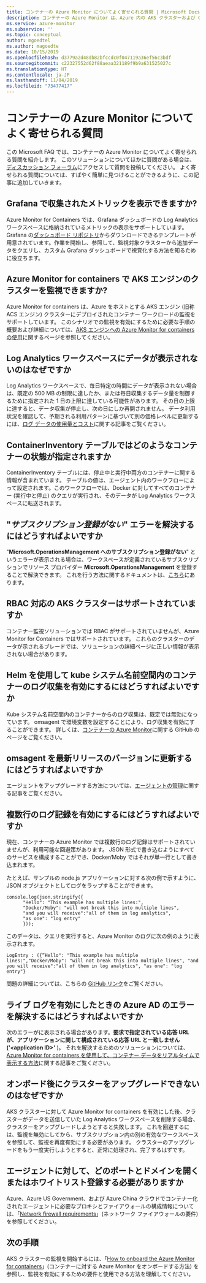```yaml
---
title: コンテナーの Azure Monitor についてよく寄せられる質問 | Microsoft Docs
description: コンテナーの Azure Monitor は、Azure 内の AKS クラスターおよび Container Instances の正常性を監視するソリューションです。 この記事ではよくある質問の回答を示します。
ms.service: azure-monitor
ms.subservice: ''
ms.topic: conceptual
author: mgoedtel
ms.author: magoedte
ms.date: 10/15/2019
ms.openlocfilehash: d3779a2d48db82bfccdc0f047119a36ef56c3bdf
ms.sourcegitcommit: c22327552d62f88aeaa321189f9b9a631525027c
ms.translationtype: HT
ms.contentlocale: ja-JP
ms.lasthandoff: 11/04/2019
ms.locfileid: "73477417"
---
```

# <a name="azure-monitor-for-containers-frequently-asked-questions"></a>コンテナーの Azure Monitor についてよく寄せられる質問

この Microsoft FAQ では、コンテナーの Azure Monitor についてよく寄せられる質問を紹介します。 このソリューションについてほかに質問がある場合は、[ディスカッション フォーラム](https://feedback.azure.com/forums/34192--general-feedback)にアクセスして質問を投稿してください。 よく寄せられる質問については、すばやく簡単に見つけることができるように、この記事に追加していきます。

## <a name="can-i-view-metrics-collected-in-grafana"></a>Grafana で収集されたメトリックを表示できますか?

Azure Monitor for Containers では、Grafana ダッシュボードの Log Analytics ワークスペースに格納されているメトリックの表示をサポートしています。 Grafana の[ダッシュボード リポジトリ](https://grafana.com/grafana/dashboards?dataSource=grafana-azure-monitor-datasource&category=docker)からダウンロードできるテンプレートが用意されています。作業を開始し、参照して、監視対象クラスターから追加データをクエリし、カスタム Grafana ダッシュボードで視覚化する方法を知るために役立ちます。 

## <a name="can-i-monitor-my-aks-engine-cluster-with-azure-monitor-for-containers"></a>Azure Monitor for containers で AKS エンジンのクラスターを監視できますか?

Azure Monitor for containers は、Azure をホストとする AKS エンジン (旧称 ACS エンジン) クラスターにデプロイされたコンテナー ワークロードの監視をサポートしています。 このシナリオでの監視を有効にするために必要な手順の概要および詳細については、[AKS エンジンへの Azure Monitor for containers の使用](https://github.com/microsoft/OMS-docker/tree/aks-engine)に関するページを参照してください。

## <a name="why-dont-i-see-data-in-my-log-analytics-workspace"></a>Log Analytics ワークスペースにデータが表示されないのはなぜですか

Log Analytics ワークスペースで、毎日特定の時間にデータが表示されない場合は、既定の 500 MB の制限に達したか、または毎日収集するデータ量を制御するために指定された 1 日の上限に達している可能性があります。 その日の上限に達すると、データ収集が停止し、次の日にしか再開されません。 データ利用状況を確認して、予期される利用パターンに基づいて別の価格レベルに更新するには、[ログ データの使用量とコスト](../platform/manage-cost-storage.md)に関する記事をご覧ください。 

## <a name="what-are-the-container-states-specified-in-the-containerinventory-table"></a>ContainerInventory テーブルではどのようなコンテナーの状態が指定されますか

ContainerInventory テーブルには、停止中と実行中両方のコンテナーに関する情報が含まれています。 テーブルの値は、エージェント内のワークフローによって設定されます。このワークフローでは、Docker に対してすべてのコンテナー (実行中と停止) のクエリが実行され、そのデータが Log Analytics ワークスペースに転送されます。
 
## <a name="how-do-i-resolve-missing-subscription-registration-error"></a>"*サブスクリプション登録がない*" エラーを解決するにはどうすればよいですか

"**Microsoft.OperationsManagement へのサブスクリプション登録がない**" というエラーが表示される場合は、ワークスペースが定義されているサブスクリプションでリソース プロバイダー **Microsoft.OperationsManagement** を登録することで解決できます。 これを行う方法に関するドキュメントは、[こちら](../../azure-resource-manager/resource-manager-register-provider-errors.md)にあります。

## <a name="is-there-support-for-rbac-enabled-aks-clusters"></a>RBAC 対応の AKS クラスターはサポートされていますか

コンテナー監視ソリューションでは RBAC がサポートされていませんが、Azure Monitor for Containers ではサポートされています。 これらのクラスターのデータが示されるブレードでは、ソリューションの詳細ページに正しい情報が表示されない場合があります。

## <a name="how-do-i-enable-log-collection-for-containers-in-the-kube-system-namespace-through-helm"></a>Helm を使用して kube システム名前空間内のコンテナーのログ収集を有効にするにはどうすればよいですか

Kube システム名前空間内のコンテナーからのログ収集は、既定では無効になっています。 omsagent で環境変数を設定することにより、ログ収集を有効にすることができます。 詳しくは、[コンテナーの Azure Monitor](https://github.com/helm/charts/tree/master/incubator/azuremonitor-containers)に関する GitHub のページをご覧ください。 

## <a name="how-do-i-update-the-omsagent-to-the-latest-released-version"></a>omsagent を最新リリースのバージョンに更新するにはどうすればよいですか

エージェントをアップグレードする方法については、[エージェントの管理](container-insights-manage-agent.md)に関する記事をご覧ください。

## <a name="how-do-i-enable-multi-line-logging"></a>複数行のログ記録を有効にするにはどうすればよいですか

現在、コンテナーの Azure Monitor では複数行のログ記録はサポートされていませんが、利用可能な回避策があります。 JSON 形式で書き込むようにすべてのサービスを構成することができ、Docker/Moby ではそれが単一行として書き込まれます。

たとえば、サンプルの node.js アプリケーションに対する次の例で示すように、JSON オブジェクトとしてログをラップすることができます。

```
console.log(json.stringify({ 
      "Hello": "This example has multiple lines:",
      "Docker/Moby": "will not break this into multiple lines",
      "and you will receive":"all of them in log analytics",
      "as one": "log entry"
      }));
```

このデータは、クエリを実行すると、Azure Monitor のログに次の例のように表示されます。

```
LogEntry : ({“Hello": "This example has multiple lines:","Docker/Moby": "will not break this into multiple lines", "and you will receive":"all of them in log analytics", "as one": "log entry"}

```

問題の詳細については、こちらの [GitHub リンク](https://github.com/moby/moby/issues/22920)をご覧ください。

## <a name="how-do-i-resolve-azure-ad-errors-when-i-enable-live-logs"></a>ライブ ログを有効にしたときの Azure AD のエラーを解決するにはどうすればよいですか 

次のエラーがに表示される場合があります。**要求で指定されている応答 URL が、アプリケーションに関して構成されている応答 URL と一致しません ('<application ID\>'** )。 それを解決するためのソリューションについては、[Azure Monitor for containers を使用して、コンテナー データをリアルタイムで表示する方法](container-insights-livedata-setup.md#configure-ad-integrated-authentication)に関する記事をご覧ください。 

## <a name="why-cant-i-upgrade-cluster-after-onboarding"></a>オンボード後にクラスターをアップグレードできないのはなぜですか

AKS クラスターに対して Azure Monitor for containers を有効にした後、クラスターがデータを送信していた Log Analytics ワークスペースを削除する場合、クラスターをアップグレードしようとすると失敗します。 これを回避するには、監視を無効にしてから、サブスクリプション内の別の有効なワークスペースを参照して、監視を再度有効にする必要があります。 クラスターのアップグレードをもう一度実行しようとすると、正常に処理され、完了するはずです。  

## <a name="which-ports-and-domains-do-i-need-to-openwhitelist-for-the-agent"></a>エージェントに対して、どのポートとドメインを開くまたはホワイトリスト登録する必要がありますか

Azure、Azure US Government、および Azure China クラウドでコンテナー化されたエージェントに必要なプロキシとファイアウォールの構成情報については、「[Network firewall requirements](container-insights-onboard.md#network-firewall-requirements)」(ネットワーク ファイアウォールの要件) を参照してください。

## <a name="next-steps"></a>次の手順

AKS クラスターの監視を開始するには、「[How to onboard the Azure Monitor for containers](container-insights-onboard.md)」(コンテナーに対する Azure Monitor をオンボードする方法) を参照し、監視を有効にするための要件と使用できる方法を理解してください。 
